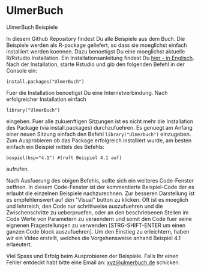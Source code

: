 # UlmerBuch
UlmerBuch Beispiele

In diesem Github Repository findest Du alle Beispiele aus dem Buch. Die Beispiele werden als R-package geliefert, so dass sie moeglichst einfach installiert werden koennen. Dazu benoetigst Du eine moeglichst aktuelle R/Rstudio Installation. Ein Installationsanleitung findest Du [hier - in Englisch](https://rstudio-education.github.io/hopr/starting.html). Nach der Installation, starte Rstudio und gib den folgenden Befehl in der Console ein:

```install.packages("UlmerBuch")```

Fuer die Installation benoetigst Du eine Internetverbindung. Nach erfolgreicher Installation einfach

```library("UlmerBuch")```

eingeben. Fuer alle zukuenftigen Sitzungen ist es nicht mehr die Installation des Package (via install.packages) durchzufuehren. Es genuegt am Anfang einer neuen Sitzung einfach den Befehl ```library("Ulmerbuch")``` einzugeben. Zum Ausprobieren ob das Package erfolgreich installiert wurde, am besten einfach ein Beispiel mittels des Befehls:

```bespiel(bsp="4.1") #(ruft Beispiel 4.1 auf)```

aufrufen.

Nach Ausfuerung des obigen Befehls, sollte sich ein weiteres Code-Fenster oeffnen. In diesem Code-Fenster ist der kommentierte Beispiel-Code der es erlaubt die einzelnen Beispiele nachzurechnen. Zur besseren Darstellung ist es empfehlenswert auf den "Visual" button zu klicken. Oft ist es moeglich und lehrreich, den Code nur schrittweise auszufuehren und die Zwischenschritte zu ueberpruefen, oder an den beschriebenen Stellen im Code Werte von Parametern zu veraendern und somit den Code fuer seine eignenen Fragestellungen zu verwenden [STRG-SHIFT-ENTER um einen ganzen Code block auszufuehren]. Um den Einstieg zu erleichtern, haben wir ein Video erstellt, welches die Vorgehensweise anhand Beispiel 4.1 erlaeutert.

Viel Spass und Erfolg beim Ausprobieren der Beispiele. Falls Ihr einen Fehler entdeckt habt bitte eine Email an: [xyz@ulmerbuch.de](xyz@ulmerbuch.de) schicken.

